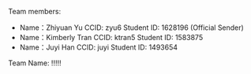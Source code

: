 Team members:
- Name：Zhiyuan Yu    CCID: zyu6             Student ID: 1628196 (Official Sender)
- Name：Kimberly Tran CCID: ktran5           Student ID: 1583875
- Name：Juyi Han      CCID: juyi             Student ID: 1493654

Team Name: !!!!!
